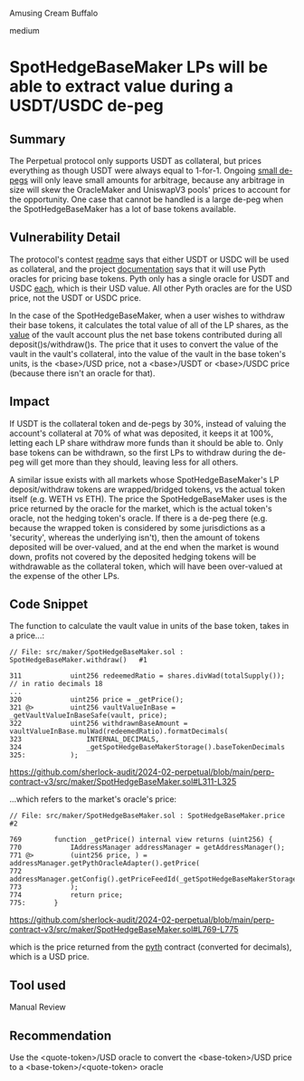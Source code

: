 Amusing Cream Buffalo

medium

# SpotHedgeBaseMaker LPs will be able to extract value during a USDT/USDC de-peg

## Summary

The Perpetual protocol only supports USDT as collateral, but prices everything as though USDT were always equal to 1-for-1. Ongoing [small de-pegs](https://coinmarketcap.com/currencies/tether/) will only leave small amounts for arbitrage, because any arbitrage in size will skew the OracleMaker and UniswapV3 pools' prices to account for the opportunity. One case that cannot be handled is a large de-peg when the SpotHedgeBaseMaker has a lot of base tokens available.


## Vulnerability Detail

The protocol's contest [readme](https://github.com/sherlock-audit/2024-02-perpetual/blob/02f17e70a23da5d71364268ccf7ed9ee7cedf428/README.md?plain=1#L15) says that either USDT or USDC will be used as collateral, and the project [documentation](https://perp.notion.site/PythOraclePool-e99a88be051f4bc8be0b1310eb982cd4) says that it will use Pyth oracles for pricing base tokens. Pyth only has a single oracle for USDT and USDC [each](https://pyth.network/developers/price-feed-ids), which is their USD value. All other Pyth oracles are for the USD price, not the USDT or USDC price.

In the case of the SpotHedgeBaseMaker, when a user wishes to withdraw their base tokens, it calculates the total value of all of the LP shares, as the [value](https://github.com/sherlock-audit/2024-02-perpetual/blob/main/perp-contract-v3/src/maker/SpotHedgeBaseMaker.sol#L734-L743) of the vault account plus the net base tokens contributed during all deposit()s/withdraw()s. The price that it uses to convert the value of the vault in the vault's collateral, into the value of the vault in the base token's units, is the &lt;base>/USD price, not a &lt;base>/USDT or &lt;base>/USDC price (because there isn't an oracle for that).


## Impact

If USDT is the collateral token and de-pegs by 30%, instead of valuing the account's collateral at 70% of what was deposited, it keeps it at 100%, letting each LP share withdraw more funds than it should be able to. Only base tokens can be withdrawn, so the first LPs to withdraw during the de-peg will get more than they should, leaving less for all others.

A similar issue exists with all markets whose SpotHedgeBaseMaker's LP deposit/withdraw tokens are wrapped/bridged tokens, vs the actual token itself (e.g. WETH vs ETH). The price the SpotHedgeBaseMaker uses is the price returned by the oracle for the market, which is the actual token's oracle, not the hedging token's oracle. If there is a de-peg there (e.g. because the wrapped token is considered by some jurisdictions as a 'security', whereas the underlying isn't), then the amount of tokens deposited will be over-valued, and at the end when the market is wound down, profits not covered by the deposited hedging tokens will be withdrawable as the collateral token, which will have been over-valued at the expense of the other LPs.


## Code Snippet

The function to calculate the vault value in units of the base token, takes in a price...:
```solidity
// File: src/maker/SpotHedgeBaseMaker.sol : SpotHedgeBaseMaker.withdraw()   #1

311            uint256 redeemedRatio = shares.divWad(totalSupply()); // in ratio decimals 18
...
320            uint256 price = _getPrice();
321 @>         uint256 vaultValueInBase = _getVaultValueInBaseSafe(vault, price);
322            uint256 withdrawnBaseAmount = vaultValueInBase.mulWad(redeemedRatio).formatDecimals(
323                INTERNAL_DECIMALS,
324                _getSpotHedgeBaseMakerStorage().baseTokenDecimals
325:           );
```
https://github.com/sherlock-audit/2024-02-perpetual/blob/main/perp-contract-v3/src/maker/SpotHedgeBaseMaker.sol#L311-L325

...which refers to the market's oracle's price:
```solidity
// File: src/maker/SpotHedgeBaseMaker.sol : SpotHedgeBaseMaker.price   #2

769        function _getPrice() internal view returns (uint256) {
770            IAddressManager addressManager = getAddressManager();
771 @>         (uint256 price, ) = addressManager.getPythOracleAdapter().getPrice(
772                addressManager.getConfig().getPriceFeedId(_getSpotHedgeBaseMakerStorage().marketId)
773            );
774            return price;
775:       }
```
https://github.com/sherlock-audit/2024-02-perpetual/blob/main/perp-contract-v3/src/maker/SpotHedgeBaseMaker.sol#L769-L775

which is the price returned from the [pyth](https://github.com/sherlock-audit/2024-02-perpetual/blob/main/perp-contract-v3/src/oracle/pythOracleAdapter/PythOracleAdapter.sol#L80-L83) contract (converted for decimals), which is a USD price.


## Tool used

Manual Review


## Recommendation

Use the &lt;quote-token>/USD oracle to convert the &lt;base-token>/USD price to a &lt;base-token>/&lt;quote-token> oracle
